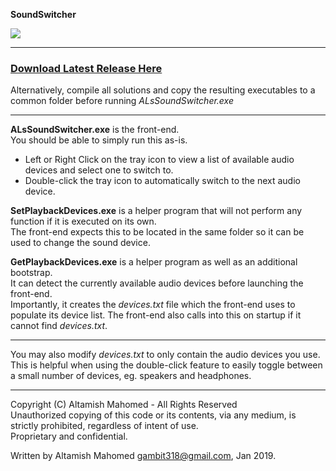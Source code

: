 **SoundSwitcher**

![](https://i.imgur.com/m9JsECB.png)  

___

 ### **[Download Latest Release Here](https://github.com/creepyLANguy/SoundSwitcher/releases)** ###  

Alternatively, compile all solutions and copy the resulting executables to a common folder before running *ALsSoundSwitcher.exe*  

___


**ALsSoundSwitcher.exe** is the front-end.  
You should be able to simply run this as-is.  
 - Left or Right Click on the tray icon to view a list of available audio devices and select one to switch to. 
 - Double-click the tray icon to automatically switch to the next audio device.

**SetPlaybackDevices.exe** is a helper program that will not perform any function if it is executed on its own.  
The front-end expects this to be located in the same folder so it can be used to change the sound device.  

**GetPlaybackDevices.exe** is a helper program as well as an additional bootstrap.  
It can detect the currently available audio devices before launching the front-end.  
Importantly, it creates the *devices.txt* file which the front-end uses to populate its device list.
The front-end also calls into this on startup if it cannot find *devices.txt*. 

___

You may also modify *devices.txt* to only contain the audio devices you use.  
This is helpful when using the double-click feature to easily toggle between a small number of devices, eg. speakers and headphones.
___

Copyright (C) Altamish Mahomed - All Rights Reserved  
Unauthorized copying of this code or its contents, via any medium, is strictly prohibited, regardless of intent of use.  
Proprietary and confidential.

Written by Altamish Mahomed  gambit318@gmail.com, Jan 2019. 
